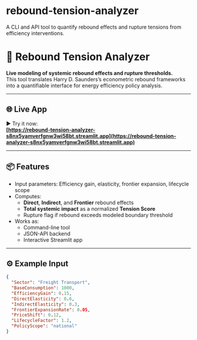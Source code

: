 # rebound-tension-analyzer
A CLI and API tool to quantify rebound effects and rupture tensions from efficiency interventions.
# 🔁 Rebound Tension Analyzer

**Live modeling of systemic rebound effects and rupture thresholds.**  
This tool translates Harry D. Saunders’s econometric rebound frameworks into a quantifiable interface for energy efficiency policy analysis.

---

## 🌐 Live App

▶️ Try it now:  
**[https://rebound-tension-analyzer-s8nx5yamverfgnw3wi58bt.streamlit.app](https://rebound-tension-analyzer-s8nx5yamverfgnw3wi58bt.streamlit.app)**

---

## 📦 Features

- Input parameters: Efficiency gain, elasticity, frontier expansion, lifecycle scope
- Computes:
  - **Direct**, **Indirect**, and **Frontier** rebound effects
  - **Total systemic impact** as a normalized **Tension Score**
  - Rupture flag if rebound exceeds modeled boundary threshold
- Works as:
  - Command-line tool
  - JSON-API backend
  - Interactive Streamlit app

---

## ⚙️ Example Input

```json
{
  "Sector": "Freight Transport",
  "BaseConsumption": 1000,
  "EfficiencyGain": 0.15,
  "DirectElasticity": 0.6,
  "IndirectElasticity": 0.3,
  "FrontierExpansionRate": 0.05,
  "PriceShift": 0.12,
  "LifecycleFactor": 1.2,
  "PolicyScope": "national"
}
